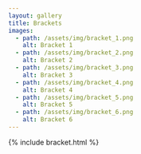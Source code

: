 ```yaml
---
layout: gallery
title: Brackets
images:
  - path: /assets/img/bracket_1.png
    alt: Bracket 1
  - path: /assets/img/bracket_2.png
    alt: Bracket 2
  - path: /assets/img/bracket_3.png
    alt: Bracket 3
  - path: /assets/img/bracket_4.png
    alt: Bracket 4
  - path: /assets/img/bracket_5.png
    alt: Bracket 5
  - path: /assets/img/bracket_6.png
    alt: Bracket 6
---
```


{% include bracket.html %}
<!---
---
layout: page
title: Brackets
subtitle: 
---
{% include bracket.html %}
--->
